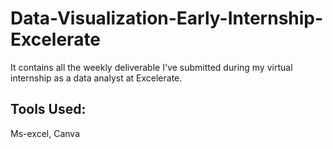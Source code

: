 # Data-Visualization-Early-Internship-Excelerate
It contains all the weekly deliverable I've submitted during my virtual internship as a data analyst at Excelerate.
## Tools Used:
Ms-excel, Canva

